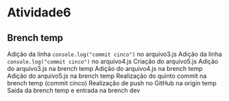 # Atividade6


## Brench temp

Adição da linha ```console.log("commit cinco")``` no arquivo3.js
Adição da linha ```console.log("commit cinco")``` no arquivo4.js
Criação do arquivo5.js
Adição do arquivo3.js na brench temp
Adição do arquivo4.js na brench temp
Adição do arquivo5.js na brench temp
Realização do quinto commit na brench temp (commit cinco)
Realização de push no GitHub na origin temp
Saída da brench temp e entrada na brench dev
